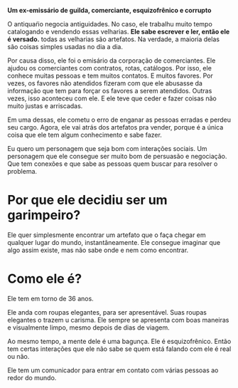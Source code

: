 **Um ex-emissário de guilda, comerciante, esquizofrênico e corrupto**

O antiquaŕio negocia antiguidades. No caso, ele trabalhu muito tempo catalogando e vendendo essas velharias. **Ele sabe escrever e ler, então ele é versado.** todas as velharias são artefatos. Na verdade, a maioria delas são coisas simples usadas no dia a dia.

Por causa disso, ele foi o emisário da corporação de comerciantes. Ele ajudou os comerciantes com contratos, rotas, catálogos. Por isso, ele conhece muitas pessoas e tem muitos contatos. E muitos favores. Por vezes, os favores não atendidos fizeram com que ele abusasse da informação que tem para forçar os favores a serem atendidos. Outras vezes, isso aconteceu com ele. E ele teve que ceder e fazer coisas não muito justas e arriscadas.

Em uma dessas, ele cometu o erro de enganar as pessoas erradas e perdeu seu cargo. Agora, ele vai atrás dos artefatos pra vender, porque é a única coisa que ele tem algum conhecimento e sabe fazer.

Eu quero um personagem que seja bom com interações 
sociais. Um personagem que ele consegue ser muito bom de persuasão e negociação. Que tem conexões e que sabe as pessoas quem buscar para resolver o problema.

# Por que ele decidiu ser um garimpeiro?
Ele quer simplesmente encontrar um artefato que o faça chegar em qualquer lugar do mundo, instantâneamente. Ele consegue imaginar que algo assim existe, mas não sabe onde e nem como encontrar.

# Como ele é?
Ele tem em torno de 36 anos.

Ele anda com roupas elegantes, para ser apresentável. Suas roupas elegantes o trazem u carisma. Ele sempre se apresenta com boas maneiras e visualmente limpo, mesmo depois de dias de viagem.

Ao mesmo tempo, a mente dele é uma bagunça. Ele é esquizofrênico. Então tem certas interações que ele não sabe se quem está falando com ele é real ou não.

Ele tem um comunicador para entrar em contato com várias pessoas ao redor do mundo. 


